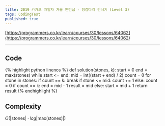 ```yaml
---
title: 2019 카카오 개발자 겨울 인턴십 - 징검다리 건너기 (Level 3)
tags: CodingTest
published: true
---
```


[https://programmers.co.kr/learn/courses/30/lessons/64062](https://programmers.co.kr/learn/courses/30/lessons/64062)

<!--more-->
---

## Code
{% highlight python linenos %}
def solution(stones, k):
    start = 0
    end   = max(stones)
    while start <= end:
        mid = int((start + end) / 2)
        count = 0
        for stone in stones:
            if count == k:
                break
            if stone <= mid:
                count += 1
            else:
                count = 0
        if count == k:
            end    = mid - 1
            result = mid
        else:
            start = mid + 1
    return result
{% endhighlight %}


## Complexity
$O(|\text{stones}| \cdot log |\text{max(stones)}|)$
